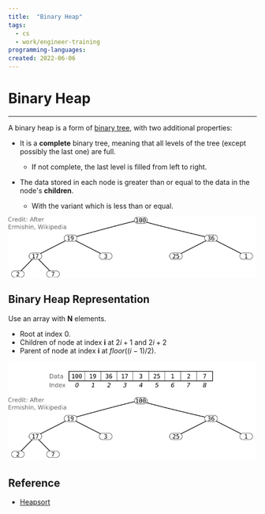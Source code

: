 ```yaml
---
title:  "Binary Heap"
tags:
  - cs
  - work/engineer-training
programming-languages:
created: 2022-06-06
---
```

# Binary Heap
---
A binary heap is a form of [binary tree](notes/general/binary-trees.md), with two additional properties:

- It is a **complete** binary tree, meaning that all levels of the tree (except possibly the last one) are full.
    - If not complete, the last level is filled from left to right.

- The data stored in each node is greater than or equal to the data in the node's **children**.
    - With the variant which is less than or equal.

![binary-heap](notes/images/binary-heap.png)

## Binary Heap Representation
Use an array with **N** elements.

- Root at index 0.
- Children of node at index **i** at $2i+1$ and $2i + 2$
- Parent of node at index **i** at $floor((i-1)/2)$.

![binary-heap-representation](notes/images/binary-heap-representation.png)

## Reference
- [Heapsort](notes/general/heapsort.md)

